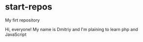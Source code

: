 # start-repos
My firt repository

Hi, everyone!
My name is Dmitriy and I'm plaining to learn php and JavaScript
